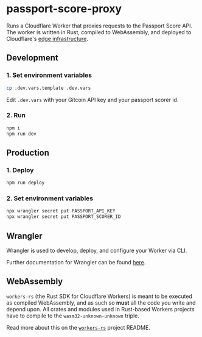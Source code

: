 # passport-score-proxy

Runs a Cloudflare Worker that proxies requests to the Passport Score API. The worker is written in Rust, compiled to WebAssembly, and deployed to Cloudflare's [edge infrastructure](https://www.cloudflare.com/network/).

## Development

### 1. Set environment variables

```bash
cp .dev.vars.template .dev.vars
```

Edit `.dev.vars` with your Gitcoin API key and your passport scorer id.

### 2. Run

```bash
npm i 
npm run dev
```

## Production


### 1. Deploy

```bash
npm run deploy
```

### 2. Set environment variables

```bash
npx wrangler secret put PASSPORT_API_KEY
npx wrangler secret put PASSPORT_SCORER_ID
```

## Wrangler

Wrangler is used to develop, deploy, and configure your Worker via CLI.

Further documentation for Wrangler can be found [here](https://developers.cloudflare.com/workers/tooling/wrangler).

## WebAssembly

`workers-rs` (the Rust SDK for Cloudflare Workers) is meant to be executed as compiled WebAssembly, and as such so **must** all the code you write and depend upon. All crates and modules used in Rust-based Workers projects have to compile to the `wasm32-unknown-unknown` triple.

Read more about this on the [`workers-rs`](https://github.com/cloudflare/workers-rs) project README.

